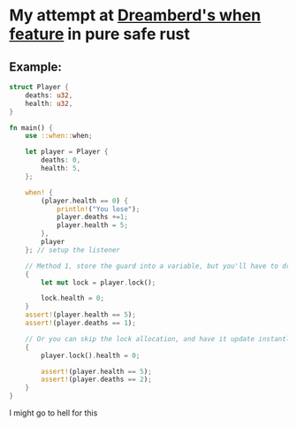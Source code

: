 # My attempt at [Dreamberd's when feature](<https://github.com/TodePond/DreamBerd?tab=readme-ov-file#when>) in pure safe rust


## Example:
```rust
struct Player {
    deaths: u32,
    health: u32,
}

fn main() {
    use ::when::when;

    let player = Player {
        deaths: 0,
        health: 5,
    };

    when! {
        (player.health == 0) {
            println!("You lose");
            player.deaths +=1;
            player.health = 5;
        },
        player
    }; // setup the listener

    // Method 1, store the guard into a variable, but you'll have to drop it before any effect take place
    {
        let mut lock = player.lock();

        lock.health = 0;
    }
    assert!(player.health == 5);
    assert!(player.deaths == 1);

    // Or you can skip the lock allocation, and have it update instantly
    {
        player.lock().health = 0;

        assert!(player.health == 5);
        assert!(player.deaths == 2);
    }
}
```

I might go to hell for this

